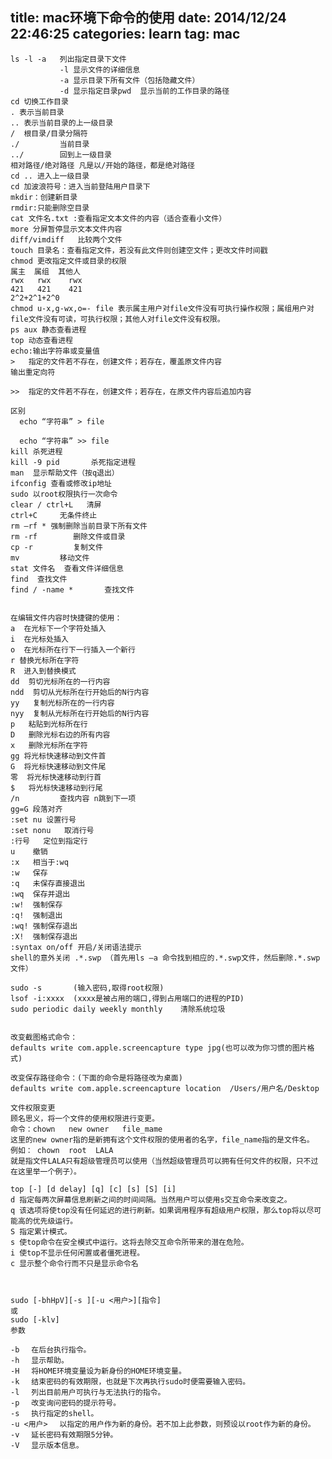 title: mac环境下命令的使用
date: 2014/12/24 22:46:25
categories: learn
tag: mac
---

	ls -l -a   列出指定目录下文件
	           -l 显示文件的详细信息
	           -a 显示目录下所有文件（包括隐藏文件）
	           -d 显示指定目录pwd  显示当前的工作目录的路径
	cd 切换工作目录
	. 表示当前目录
	.. 表示当前目录的上一级目录
	/  根目录/目录分隔符
	./         当前目录
	../        回到上一级目录
	相对路径/绝对路径 凡是以/开始的路径，都是绝对路径
	cd .. 进入上一级目录
	cd 加波浪符号：进入当前登陆用户目录下
	mkdir：创建新目录
	rmdir:只能删除空目录
	cat 文件名.txt :查看指定文本文件的内容（适合查看小文件）
	more 分屏暂停显示文本文件内容
	diff/vimdiff   比较两个文件
	touch 目录名：查看指定文件，若没有此文件则创建空文件；更改文件时间戳
	chmod 更改指定文件或目录的权限
	属主  属组  其他人
	rwx   rwx    rwx
	421   421    421
	2^2+2^1+2^0
	chmod u-x,g-wx,o=- file 表示属主用户对file文件没有可执行操作权限；属组用户对file文件没有可读，可执行权限；其他人对file文件没有权限。
	ps aux 静态查看进程
	top 动态查看进程
	echo:输出字符串或变量值
	>   指定的文件若不存在，创建文件；若存在，覆盖原文件内容
	输出重定向符

	>>  指定的文件若不存在，创建文件；若存在，在原文件内容后追加内容

	区别
	  echo “字符串” > file

	  echo “字符串” >> file
	kill 杀死进程
	kill -9 pid       杀死指定进程
	man  显示帮助文件（按q退出）
	ifconfig 查看或修改ip地址
	sudo 以root权限执行一次命令
	clear / ctrl+L   清屏
	ctrl+C     无条件终止
	rm –rf * 强制删除当前目录下所有文件
	rm -rf        删除文件或目录
	cp -r         复制文件
	mv         移动文件
	stat 文件名  查看文件详细信息
	find  查找文件
	find / -name *       查找文件


	在编辑文件内容时快捷键的使用：
	a  在光标下一个字符处插入
	i  在光标处插入
	o  在光标所在行下一行插入一个新行
	r 替换光标所在字符
	R  进入到替换模式
	dd  剪切光标所在的一行内容
	ndd  剪切从光标所在行开始后的N行内容
	yy   复制光标所在的一行内容
	nyy  复制从光标所在行开始后的N行内容
	p   粘贴到光标所在行
	D   删除光标右边的所有内容
	x   删除光标所在字符
	gg 将光标快速移动到文件首
	G  将光标快速移动到文件尾
	零  将光标快速移动到行首
	$   将光标快速移动到行尾
	/n         查找内容 n跳到下一项
	gg=G 段落对齐
	:set nu 设置行号
	:set nonu   取消行号
	:行号   定位到指定行
	u    撤销
	:x   相当于:wq
	:w   保存
	:q   未保存直接退出
	:wq  保存并退出
	:w!  强制保存
	:q!  强制退出
	:wq! 强制保存退出
	:X!  强制保存退出
	:syntax on/off 开启/关闭语法提示
	shell的意外关闭 .*.swp （首先用ls –a 命令找到相应的.*.swp文件，然后删除.*.swp文件）

	sudo -s       (输入密码,取得root权限)
	lsof -i:xxxx  (xxxx是被占用的端口,得到占用端口的进程的PID)
	sudo periodic daily weekly monthly    清除系统垃圾


	改变截图格式命令：
	defaults write com.apple.screencapture type jpg(也可以改为你习惯的图片格式)

	改变保存路径命令：(下面的命令是将路径改为桌面)
	defaults write com.apple.screencapture location  /Users/用户名/Desktop

	文件权限变更
	顾名思义，将一个文件的使用权限进行变更。
	命令：chown   new owner   file_mame
	这里的new owner指的是新拥有这个文件权限的使用者的名字，file_name指的是文件名。
	例如： chown  root  LALA
	就是指文件LALA只有超级管理员可以使用（当然超级管理员可以拥有任何文件的权限，只不过在这里举一个例子）。

	top [-] [d delay] [q] [c] [s] [S] [i]
	d 指定每两次屏幕信息刷新之间的时间间隔。当然用户可以使用s交互命令来改变之。
	q 该选项将使top没有任何延迟的进行刷新。如果调用程序有超级用户权限，那么top将以尽可能高的优先级运行。
	S 指定累计模式。
	s 使top命令在安全模式中运行。这将去除交互命令所带来的潜在危险。
	i 使top不显示任何闲置或者僵死进程。
	c 显示整个命令行而不只是显示命令名



	sudo [-bhHpV][-s ][-u <用户>][指令]
	或
	sudo [-klv]
	参数

	-b 　在后台执行指令。
	-h 　显示帮助。
	-H 　将HOME环境变量设为新身份的HOME环境变量。
	-k 　结束密码的有效期限，也就是下次再执行sudo时便需要输入密码。
	-l 　列出目前用户可执行与无法执行的指令。
	-p 　改变询问密码的提示符号。
	-s 　执行指定的shell。
	-u <用户> 　以指定的用户作为新的身份。若不加上此参数，则预设以root作为新的身份。
	-v 　延长密码有效期限5分钟。
	-V 　显示版本信息。
